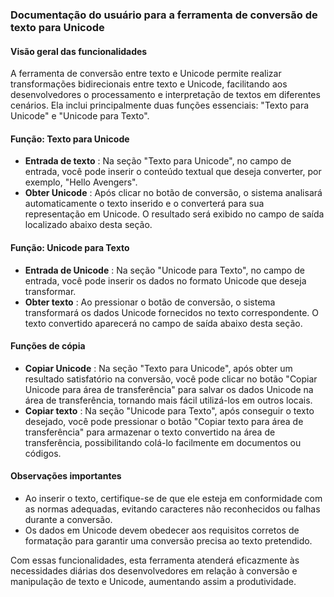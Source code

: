 ### Documentação do usuário para a ferramenta de conversão de texto para Unicode

#### Visão geral das funcionalidades

A ferramenta de conversão entre texto e Unicode permite realizar transformações bidirecionais entre texto e Unicode, facilitando aos desenvolvedores o processamento e interpretação de textos em diferentes cenários. Ela inclui principalmente duas funções essenciais: "Texto para Unicode" e "Unicode para Texto".

#### Função: Texto para Unicode

* **Entrada de texto** : Na seção "Texto para Unicode", no campo de entrada, você pode inserir o conteúdo textual que deseja converter, por exemplo, "Hello Avengers".
* **Obter Unicode** : Após clicar no botão de conversão, o sistema analisará automaticamente o texto inserido e o converterá para sua representação em Unicode. O resultado será exibido no campo de saída localizado abaixo desta seção.

#### Função: Unicode para Texto

* **Entrada de Unicode** : Na seção "Unicode para Texto", no campo de entrada, você pode inserir os dados no formato Unicode que deseja transformar.
* **Obter texto** : Ao pressionar o botão de conversão, o sistema transformará os dados Unicode fornecidos no texto correspondente. O texto convertido aparecerá no campo de saída abaixo desta seção.

#### Funções de cópia

* **Copiar Unicode** : Na seção "Texto para Unicode", após obter um resultado satisfatório na conversão, você pode clicar no botão "Copiar Unicode para área de transferência" para salvar os dados Unicode na área de transferência, tornando mais fácil utilizá-los em outros locais.
* **Copiar texto** : Na seção "Unicode para Texto", após conseguir o texto desejado, você pode pressionar o botão "Copiar texto para área de transferência" para armazenar o texto convertido na área de transferência, possibilitando colá-lo facilmente em documentos ou códigos.

#### Observações importantes

* Ao inserir o texto, certifique-se de que ele esteja em conformidade com as normas adequadas, evitando caracteres não reconhecidos ou falhas durante a conversão.
* Os dados em Unicode devem obedecer aos requisitos corretos de formatação para garantir uma conversão precisa ao texto pretendido.

Com essas funcionalidades, esta ferramenta atenderá eficazmente às necessidades diárias dos desenvolvedores em relação à conversão e manipulação de texto e Unicode, aumentando assim a produtividade.